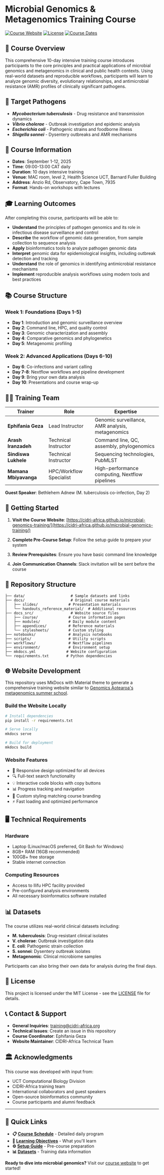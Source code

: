 # Microbial Genomics & Metagenomics Training Course

[![Course Website](https://img.shields.io/badge/Website-Live-brightgreen)](https://cidri-africa.github.io/microbial-genomics-training/)
[![License](https://img.shields.io/badge/License-MIT-blue.svg)](LICENSE)
[![Course Dates](https://img.shields.io/badge/Course%20Dates-September%201--12,%202025-orange)]()

## 🔬 Course Overview

This comprehensive 10-day intensive training course introduces participants to the core principles and practical applications of microbial genomics and metagenomics in clinical and public health contexts. Using real-world datasets and reproducible workflows, participants will learn to analyze genomic diversity, evolutionary relationships, and antimicrobial resistance (AMR) profiles of clinically significant pathogens.

## 🎯 Target Pathogens

- **_Mycobacterium tuberculosis_** - Drug resistance and transmission dynamics
- **_Vibrio cholerae_** - Outbreak investigation and epidemic analysis  
- **_Escherichia coli_** - Pathogenic strains and foodborne illness
- **_Shigella sonnei_** - Dysentery outbreaks and AMR mechanisms

## 📅 Course Information

- **Dates**: September 1-12, 2025
- **Time**: 09:00-13:00 CAT daily
- **Duration**: 10 days intensive training
- **Venue**: MAC room, level 2, Health Science UCT, Barnard Fuller Building
- **Address**: Anzio Rd, Observatory, Cape Town, 7935
- **Format**: Hands-on workshops with lectures

## 🎓 Learning Outcomes

After completing this course, participants will be able to:

- **Understand** the principles of pathogen genomics and its role in infectious disease surveillance and control
- **Describe** the workflow of genomic data generation, from sample collection to sequence analysis
- **Apply** bioinformatics tools to analyze pathogen genomic data
- **Interpret** genomic data for epidemiological insights, including outbreak detection and tracking
- **Understand** the role of genomics in identifying antimicrobial resistance mechanisms
- **Implement** reproducible analysis workflows using modern tools and best practices

## 📚 Course Structure

### Week 1: Foundations (Days 1-5)
- **Day 1**: Introduction and genomic surveillance overview
- **Day 2**: Command line, HPC, and quality control  
- **Day 3**: Genomic characterization and assembly
- **Day 4**: Comparative genomics and phylogenetics
- **Day 5**: Metagenomic profiling

### Week 2: Advanced Applications (Days 6-10)
- **Day 6**: Co-infections and variant calling
- **Day 7-8**: Nextflow workflows and pipeline development
- **Day 9**: Bring your own data analysis
- **Day 10**: Presentations and course wrap-up

## 👨‍🏫 Training Team

| Trainer | Role | Expertise |
|---------|------|-----------|
| **Ephifania Geza** | Lead Instructor | Genomic surveillance, AMR analysis, metagenomics |
| **Arash Iranzadeh** | Technical Instructor | Command line, QC, assembly, phylogenomics |
| **Sindiswa Lukhele** | Technical Instructor | Sequencing technologies, PubMLST |
| **Mamana Mbiyavanga** | HPC/Workflow Specialist | High-performance computing, Nextflow pipelines |

**Guest Speaker**: Bethlehem Adnew (M. tuberculosis co-infection, Day 2)

## 🚀 Getting Started

1. **Visit the Course Website**: [https://cidri-africa.github.io/microbial-genomics-training/](https://cidri-africa.github.io/microbial-genomics-training/)

2. **Complete Pre-Course Setup**: Follow the setup guide to prepare your system

3. **Review Prerequisites**: Ensure you have basic command line knowledge

4. **Join Communication Channels**: Slack invitation will be sent before the course

## 📁 Repository Structure

```
├── data/                     # Sample datasets and links
├── docs/                     # Original course materials  
│   ├── slides/              # Presentation materials
│   └── handouts_reference_material/  # Additional resources
├── docs_src/                 # Website source files
│   ├── course/              # Course information pages
│   ├── modules/             # Daily module content  
│   ├── appendices/          # Reference materials
│   └── stylesheets/         # Custom styling
├── notebooks/               # Analysis notebooks
├── scripts/                 # Utility scripts
├── workflows/               # Nextflow pipelines
├── environment/             # Environment setup
├── mkdocs.yml              # Website configuration
└── requirements.txt        # Python dependencies
```

## 🌐 Website Development

This repository uses MkDocs with Material theme to generate a comprehensive training website similar to [Genomics Aotearoa's metagenomics summer school](https://genomicsaotearoa.github.io/metagenomics_summer_school/).

### Build the Website Locally

```bash
# Install dependencies
pip install -r requirements.txt

# Serve locally
mkdocs serve

# Build for deployment  
mkdocs build
```

### Website Features

- 📱 Responsive design optimized for all devices
- 🔍 Full-text search functionality  
- 💡 Interactive code blocks with copy buttons
- 📊 Progress tracking and navigation
- 🎨 Custom styling matching course branding
- ⚡ Fast loading and optimized performance

## 🖥️ Technical Requirements

### Hardware
- Laptop (Linux/macOS preferred, Git Bash for Windows)
- 8GB+ RAM (16GB recommended)
- 100GB+ free storage
- Stable internet connection

### Computing Resources
- Access to Ilifu HPC facility provided
- Pre-configured analysis environments
- All necessary bioinformatics software installed

## 📊 Datasets

The course utilizes real-world clinical datasets including:

- **M. tuberculosis**: Drug-resistant clinical isolates
- **V. cholerae**: Outbreak investigation data
- **E. coli**: Pathogenic strain collection  
- **S. sonnei**: Dysentery outbreak isolates
- **Metagenomic**: Clinical microbiome samples

Participants can also bring their own data for analysis during the final days.

## 📄 License

This project is licensed under the MIT License - see the [LICENSE](LICENSE) file for details.

## 📞 Contact & Support

- **General Inquiries**: training@cidri-africa.org
- **Technical Issues**: Create an issue in this repository
- **Course Coordinator**: Ephifania Geza
- **Website Maintainer**: CIDRI-Africa Technical Team

## 🏛️ Acknowledgments

This course was developed with input from:
- UCT Computational Biology Division  
- CIDRI-Africa training team
- International collaborators and guest speakers
- Open-source bioinformatics community
- Course participants and alumni feedback

---

## 🎯 Quick Links

- **📋 [Course Schedule](https://cidri-africa.github.io/microbial-genomics-training/course/schedule/)** - Detailed daily program
- **🎯 [Learning Objectives](https://cidri-africa.github.io/microbial-genomics-training/course/objectives/)** - What you'll learn
- **⚙️ [Setup Guide](https://cidri-africa.github.io/microbial-genomics-training/course/setup/)** - Pre-course preparation
- **📊 [Datasets](https://cidri-africa.github.io/microbial-genomics-training/datasets/)** - Training data information

**Ready to dive into microbial genomics?** Visit our [course website](https://cidri-africa.github.io/microbial-genomics-training/) to get started!